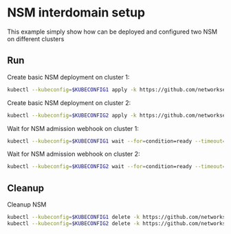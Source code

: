 # NSM interdomain setup


This example simply show how can be deployed and configured two NSM on different clusters

## Run

Create basic NSM deployment on cluster 1:

```bash
kubectl --kubeconfig=$KUBECONFIG1 apply -k https://github.com/networkservicemesh/deployments-k8s/examples/interdomain/nsm/cluster1?ref=a7a409d3661f13a3b5beb0c03035e81a04e48607
```

Create basic NSM deployment on cluster 2:

```bash
kubectl --kubeconfig=$KUBECONFIG2 apply -k https://github.com/networkservicemesh/deployments-k8s/examples/interdomain/nsm/cluster2?ref=a7a409d3661f13a3b5beb0c03035e81a04e48607
```

Wait for NSM admission webhook on cluster 1:

```bash
kubectl --kubeconfig=$KUBECONFIG1 wait --for=condition=ready --timeout=1m pod -n nsm-system -l app=admission-webhook-k8s
```

Wait for NSM admission webhook on cluster 2:

```bash
kubectl --kubeconfig=$KUBECONFIG2 wait --for=condition=ready --timeout=1m pod -n nsm-system -l app=admission-webhook-k8s
```

## Cleanup

Cleanup NSM
```bash
kubectl --kubeconfig=$KUBECONFIG1 delete -k https://github.com/networkservicemesh/deployments-k8s/examples/interdomain/nsm/cluster1?ref=a7a409d3661f13a3b5beb0c03035e81a04e48607
kubectl --kubeconfig=$KUBECONFIG2 delete -k https://github.com/networkservicemesh/deployments-k8s/examples/interdomain/nsm/cluster2?ref=a7a409d3661f13a3b5beb0c03035e81a04e48607
```
